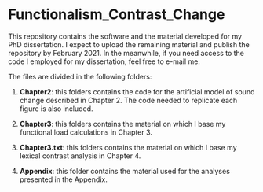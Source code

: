 # Functionalism_Contrast_Change
This repository contains the software and the material developed for my PhD dissertation. I expect to upload the remaining material and publish the repository by February 2021. In the meanwhile, if you need access to the code I employed for my dissertation, feel free to e-mail me.

The files are divided in the following folders:

1. **Chapter2**: this folders contains the code for the artificial model of sound change described in Chapter 2. The code needed to replicate each figure is also included. 

2. **Chapter3**: this folders contains the material on which I base my functional load calculations in Chapter 3.

3. **Chapter3.txt**: this folders contains the material on which I base my lexical contrast analysis in Chapter 4.

4. **Appendix**: this folder contains the material used for the analyses presented in the Appendix.

